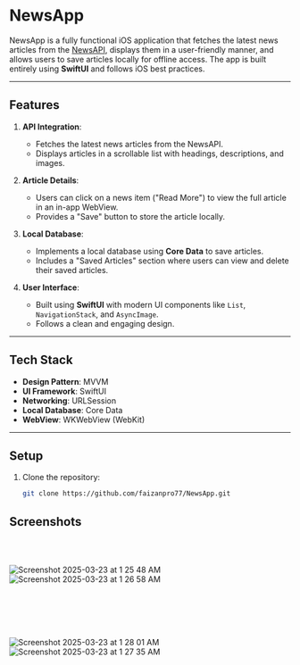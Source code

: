 # NewsApp

NewsApp is a fully functional iOS application that fetches the latest news articles from the [NewsAPI](https://newsapi.org/), displays them in a user-friendly manner, and allows users to save articles locally for offline access. The app is built entirely using **SwiftUI** and follows iOS best practices.

---

## Features

1. **API Integration**:
   - Fetches the latest news articles from the NewsAPI.
   - Displays articles in a scrollable list with headings, descriptions, and images.

2. **Article Details**:
   - Users can click on a news item ("Read More") to view the full article in an in-app WebView.
   - Provides a "Save" button to store the article locally.

3. **Local Database**:
   - Implements a local database using **Core Data** to save articles.
   - Includes a "Saved Articles" section where users can view and delete their saved articles.

4. **User Interface**:
   - Built using **SwiftUI** with modern UI components like `List`, `NavigationStack`, and `AsyncImage`.
   - Follows a clean and engaging design.

---

## Tech Stack
- **Design Pattern**: MVVM
- **UI Framework**: SwiftUI
- **Networking**: URLSession
- **Local Database**: Core Data
- **WebView**: WKWebView (WebKit)

---

## Setup

1. Clone the repository:
   ```bash
   git clone https://github.com/faizanpro77/NewsApp.git


## Screenshots 
<br/>
<br/>

![Screenshot 2025-03-23 at 1 25 48 AM](https://github.com/user-attachments/assets/1a331d29-bc07-4ee9-903d-67e04898103e)
&nbsp;&nbsp;&nbsp;&nbsp;&nbsp;&nbsp;&nbsp;&nbsp;&nbsp;&nbsp;&nbsp;&nbsp;&nbsp;&nbsp;&nbsp;&nbsp;&nbsp;&nbsp;&nbsp;&nbsp;&nbsp;&nbsp;&nbsp;&nbsp;&nbsp;&nbsp;
![Screenshot 2025-03-23 at 1 26 58 AM](https://github.com/user-attachments/assets/4650b3a8-c203-4c4b-adc6-203c9af2b05d)

<br/>
<br/>
<br/>
<br/>

![Screenshot 2025-03-23 at 1 28 01 AM](https://github.com/user-attachments/assets/ab94818f-825a-494b-be97-24548230324e)
&nbsp;&nbsp;&nbsp;&nbsp;&nbsp;&nbsp;&nbsp;&nbsp;&nbsp;&nbsp;&nbsp;&nbsp;&nbsp;&nbsp;&nbsp;&nbsp;&nbsp;&nbsp;&nbsp;&nbsp;&nbsp;&nbsp;&nbsp;&nbsp;&nbsp;&nbsp;&nbsp;
![Screenshot 2025-03-23 at 1 27 35 AM](https://github.com/user-attachments/assets/93cc6d91-cb3e-4d5b-8e8b-646c38f6aea7)

